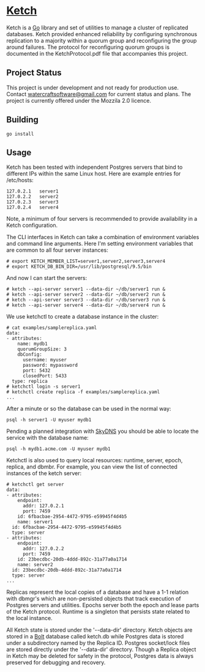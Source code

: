 # [Ketch](https://github.com/watercraft/ketch)

Ketch is a [Go](http://www.golang.org) library and set of utilities to
manage a cluster of replicated databases. Ketch provided enhanced
reliability by configuring synchronous replication to a majority
within a quorum group and reconfiguring the group around failures.
The protocol for reconfiguring quorum groups is documented in the
KetchProtocol.pdf file that accompanies this project.

## Project Status

This project is under development and not ready for production
use. Contact watercraftsoftware@gmail.com for current status and
plans. The project is currently offered under the Mozzila 2.0 licence.

## Building

```
go install
```

## Usage

Ketch has been tested with independent Postgres servers that bind to
different IPs within the same Linux host.  Here are example entries for
/etc/hosts:

```
127.0.2.1	server1
127.0.2.2	server2
127.0.2.3	server3
127.0.2.4	server4
```

Note, a minimum of four servers is recommended to provide availability
in a Ketch configuration.

The CLI interfaces in Ketch can take a combination of environment
variables and command line arguments.  Here I'm setting environment
variables that are common to all four server instances:

```
# export KETCH_MEMBER_LIST=server1,server2,server3,server4
# export KETCH_DB_BIN_DIR=/usr/lib/postgresql/9.5/bin
```

And now I can start the servers:

```
# ketch --api-server server1 --data-dir ~/db/server1 run &
# ketch --api-server server2 --data-dir ~/db/server2 run &
# ketch --api-server server3 --data-dir ~/db/server3 run &
# ketch --api-server server4 --data-dir ~/db/server4 run &
```

We use ketchctl to create a database instance in the cluster:

```
# cat examples/samplereplica.yaml
data:
- attributes:
    name: mydb1
    quorumGroupSize: 3
    dbConfig:
      username: myuser
      password: mypassword
      port: 5432
      closedPort: 5433
  type: replica
# ketchctl login -s server1
# ketchctl create replica -f examples/samplereplica.yaml
...
```

After a minute or so the database can be used in the normal way:

```
psql -h server1 -U myuser mydb1
```

Pending a planned integration with [SkyDNS](https://github.com/skynetservices/skydns)
you should be able to locate the service with the database name:

```
psql -h mydb1.acme.com -U myuser mydb1
```

Ketchctl is also used to query local resources: runtime,
server, epoch, replica, and dbmbr.  For example, you can view the list
of connected instances of the ketch server:

```
# ketchctl get server
data:
- attributes:
    endpoint:
      addr: 127.0.2.1
      port: 7459
    id: 6fbacbae-2954-4472-9795-e59945f4d4b5
    name: server1
  id: 6fbacbae-2954-4472-9795-e59945f4d4b5
  type: server
- attributes:
    endpoint:
      addr: 127.0.2.2
      port: 7459
    id: 23becdbc-20db-4ddd-892c-31a77a0a1714
    name: server2
  id: 23becdbc-20db-4ddd-892c-31a77a0a1714
  type: server
...
```

Replicas represent the local copies of a database and have a 1-1
relation with dbmgr's which are non-persisted objects that track
execution of Postgres servers and utilities. Epochs server both the
epoch and lease parts of the Ketch protocol.  Runtime is a singleton
that persists state related to the local instance.

All Ketch state is stored under the '--data-dir' directory.  Ketch
objects are stored in a [Bolt](https://github.com/boltdb/bolt)
database called ketch.db while Postgres data is stored under a
subdirectory named by the Replica ID. Postgres socket/lock files are
stored directly under the '--data-dir' directory. Though a Replica
object in Ketch may be deleted for safety in the protocol, Postgres
data is always preserved for debugging and recovery.
